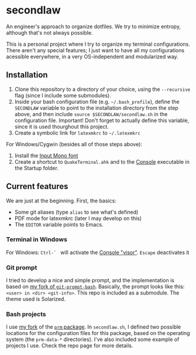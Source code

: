 secondlaw
=========

An engineer's approach to organize dotfiles. We try to minimize entropy, although that's not always possible.

This is a personal project where I try to organize my terminal configurations. There aren't any special features; I just want to have all my configurations acessible everywhere, in a very OS-independent and modularized way.

## Installation

1. Clone this repository to a directory of your choice, using the `--recursive` flag (since I include some submodules).
2. Inside your bash configuration file (e.g. `~/.bash_profile`), define the `SECONDLAW` variable to point to the installation directory from the step above, and then include `source $SECONDLAW/secondlaw.sh` in the configuration file. Important! Don't forget to actually define this variable, since it is used thourghout this project.
3. Create a symbolic link for `latexmkrc` to `~/.latexmkrc`

For Windows/Cygwin (besides all of those steps above):

1. Install the [Input Mono font](http://input.fontbureau.com/)
2. Create a shortcut to `QuakeTerminal.ahk` and to the [Console](http://sourceforge.net/projects/console/ ) 
 executable in the Startup folder.

## Current features

We are just at the beginning. First, the basics:

* Some git aliases (type `alias` to see what's defined)
* PDF mode for latexmkrc (later I may develop on this)
* The `EDITOR` variable points to Emacs.

### Terminal in Windows

For Windows: ``Ctrl-` `` will activate the [Console "visor"](http://tech.xster.net/tips/quake-style-drop-down-terminal-for-windows/ ). `Escape` deactivates it

### Git prompt

I tried to develop a nice and simple prompt, and the implementation is based on [my fork of `git-prompt-bash`](https://github.com/fabiofortkamp/bash-git-prompt). Basically, the prompt looks like this: `<user> in <dir> <git-info>`. This repo is included as a submodule. The theme used is Solarized.

### Bash projects

I use [my fork](https://github.com/fabiofortkamp/prm) of the [`prm` package](https://github.com/eivind88/prm). In `secondlaw.sh`, I defined two possible locations for the configuration files for this package, based on the operating system (the `prm-data-*` directories). I've also included some example of projects I use. Check the repo page for more details.
 
